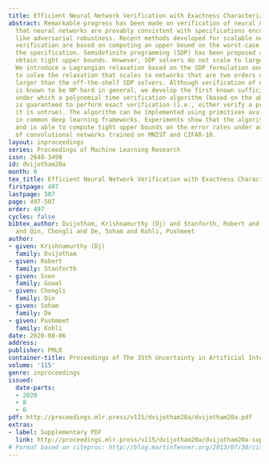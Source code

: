 ```yaml
---
title: Efficient Neural Network Verification with Exactness Characterization
abstract: Remarkable progress has been made on verification of neural networks, i.e.,  showing
  that neural networks are provably consistent with specifications encoding properties
  like adversarial robustness. Recent methods developed for scalable neural network
  verification are based on computing an upper bound on the worst-case violation of
  the specification. Semidefinite programming (SDP) has been proposed as a means to
  obtain tight upper bounds. However, SDP solvers do not scale to large neural networks.
  We introduce a Lagrangian relaxation based on the SDP formulation and a novel algorithm
  to solve the relaxation that scales to networks that are two orders of magnitude
  larger than the off-the-shelf SDP solvers. Although verification of neural networks
  is known to be NP-hard in general, we develop the first known sufficient conditions
  under which a polynomial time verification algorithm (based on the above relaxation)
  is guaranteed to perform exact verification (i.e., either verify a property or establish
  it is untrue). The algorithm can be implemented using primitives available readily
  in common deep learning frameworks. Experiments show that the algorithm is fast,
  and is able to compute tight upper bounds on the error rates under adversarial attacks
  of convolutional networks trained on MNIST and CIFAR-10.
layout: inproceedings
series: Proceedings of Machine Learning Research
issn: 2640-3498
id: dvijotham20a
month: 0
tex_title: Efficient Neural Network Verification with Exactness Characterization
firstpage: 497
lastpage: 507
page: 497-507
order: 497
cycles: false
bibtex_author: Dvijotham, Krishnamurthy (Dj) and Stanforth, Robert and Gowal, Sven
  and Qin, Chongli and De, Soham and Kohli, Pushmeet
author:
- given: Krishnamurthy (Dj)
  family: Dvijotham
- given: Robert
  family: Stanforth
- given: Sven
  family: Gowal
- given: Chongli
  family: Qin
- given: Soham
  family: De
- given: Pushmeet
  family: Kohli
date: 2020-08-06
address: 
publisher: PMLR
container-title: Proceedings of The 35th Uncertainty in Artificial Intelligence Conference
volume: '115'
genre: inproceedings
issued:
  date-parts:
  - 2020
  - 8
  - 6
pdf: http://proceedings.mlr.press/v115/dvijotham20a/dvijotham20a.pdf
extras:
- label: Supplementary PDF
  link: http://proceedings.mlr.press/v115/dvijotham20a/dvijotham20a-supp.pdf
# Format based on citeproc: http://blog.martinfenner.org/2013/07/30/citeproc-yaml-for-bibliographies/
---
```

